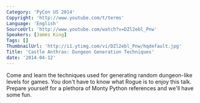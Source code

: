 ```yaml
---
Category: 'PyCon US 2014'
Copyright: 'http://www.youtube.com/t/terms'
Language: 'English'
SourceUrl: 'http://www.youtube.com/watch?v=DZl2ebl_Pnw'
Speakers: [James King]
Tags: []
ThumbnailUrl: 'http://i1.ytimg.com/vi/DZl2ebl_Pnw/hqdefault.jpg'
Title: 'Castle Anthrax: Dungeon Generation Techniques'
date: '2014-04-12'
---
```

Come and learn the techniques used for generating random dungeon-like levels for games. You don't have to know what Rogue is to enjoy this talk. Prepare yourself for a plethora of Monty Python references and we'll have some fun.
